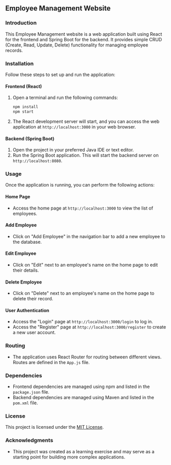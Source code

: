 
## Employee Management Website

### Introduction
This Employee Management website is a web application built using React for the frontend and Spring Boot for the backend. It provides simple CRUD (Create, Read, Update, Delete) functionality for managing employee records.

### Installation
Follow these steps to set up and run the application:

#### Frontend (React)
1. Open a terminal and run the following commands:
   ```bash
   npm install
   npm start
   ```
2. The React development server will start, and you can access the web application at `http://localhost:3000` in your web browser.

#### Backend (Spring Boot)
1. Open the project in your preferred Java IDE or text editor.
2. Run the Spring Boot application. This will start the backend server on `http://localhost:8080`.

### Usage
Once the application is running, you can perform the following actions:

#### Home Page
- Access the home page at `http://localhost:3000` to view the list of employees.

#### Add Employee
- Click on "Add Employee" in the navigation bar to add a new employee to the database.

#### Edit Employee
- Click on "Edit" next to an employee's name on the home page to edit their details.

#### Delete Employee
- Click on "Delete" next to an employee's name on the home page to delete their record.

#### User Authentication
- Access the "Login" page at `http://localhost:3000/login` to log in.
- Access the "Register" page at `http://localhost:3000/register` to create a new user account.

### Routing
- The application uses React Router for routing between different views. Routes are defined in the `App.js` file.

### Dependencies
- Frontend dependencies are managed using npm and listed in the `package.json` file.
- Backend dependencies are managed using Maven and listed in the `pom.xml` file.


### License
This project is licensed under the [MIT License](LICENSE).

### Acknowledgments
- This project was created as a learning exercise and may serve as a starting point for building more complex applications.
